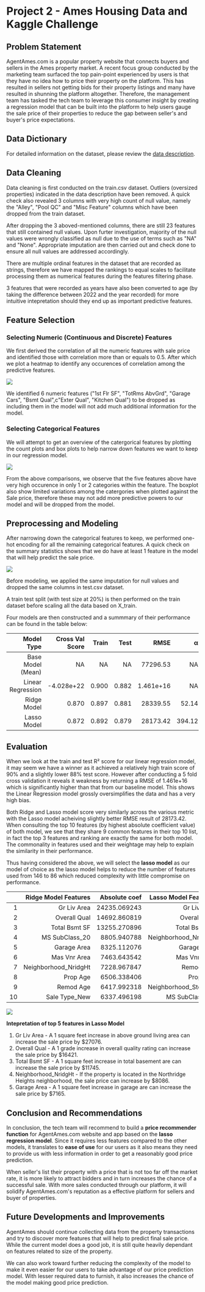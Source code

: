 # Project 2 - Ames Housing Data and Kaggle Challenge



## Problem Statement

AgentAmes.com is a popular property website that connects buyers and sellers in the Ames property market. A recent focus group conducted
by the marketing team surfaced the top pain-point experienced by users is that they have no idea how to price their property on the platform.
This has resulted in sellers not getting bids for their property listings and many have resulted in shunning the platform altogether.
Therefore, the management team has tasked the tech team to leverage this consumer insight by creating a regression model that can be
built into the platform to help users gauge the sale price of their properties to reduce the gap between seller's and buyer's price expectations.



## Data Dictionary

For detailed information on the dataset, please review the [data description](http://jse.amstat.org/v19n3/decock/DataDocumentation.txt).

## Data Cleaning

Data cleaning is first conducted on the train.csv dataset. Outliers (oversized properties) indicated in the data description have been removed. A quick check also revealed 3 columns with very high count of null value, namely the "Alley", "Pool QC" and "Misc Feature" columns which have been dropped from the train dataset.

After dropping the 3 aboved-mentioned columns, there are still 23 features that still contained null values. Upon furter investigation, majority of the null values were wrongly classified as null due to the use of terms such as "NA" and "None". Appropriate imputation are then carried out and check done to ensure all null values are addressed accordingly.

There are multiple ordinal features in the dataset that are recorded as strings, therefore we have mapped the rankings to equal scales to facilitate processing them as numerical features during the features filtering phase.

3 features that were recorded as years have also been converted to age (by taking the difference between 2022 and the year recorded) for more intuitive intepretation should they end up as important predictive features.

## Feature Selection

### Selecting Numeric (Continuous and Discrete) Features

We first derived the correlation of all the numeric features with sale price and identified those with correlation more than or equals to 0.5. After which we plot a heatmap to identify any occurences of correlation among the predictive features.


<img src="./images/p2_heatmap.png"
     />

We identified 6 numeric features ("1st Flr SF", "TotRms AbvGrd", "Garage Cars", "Bsmt Qual",c"Exter Qual", "Kitchen Qual") to be dropped as including them in the model will not add much additional information for the model.

### Selecting Categorical Features

We will attempt to get an overview of the catergorical features by plotting the count plots and box plots to help narrow down features we want to keep in our regression model.


<img src="./images/p2_boxcount.png"
     />


From the above comparisons, we observe that the five features above have very high occurence in only 1 or 2 categories within the feature. The boxplot also show limited variations among the catergories when plotted against the Sale price, therefore these may not add more predictive powers to our model and will be dropped from the model.

## Preprocessing and Modeling

After narrowing down the categorical features to keep, we performed one-hot encoding for all the remaining categorical features. A quick check on the summary statistics shows that we do have at least 1 feature in the model that will help predict the sale price.


<img src="./images/p2_OLS_summary.JPG"
     />

Before modeling, we applied the same imputation for null values and dropped the same columns in test.csv dataset.

A train test split (with test size at 20%) is then performed on the train dataset before scaling all the data based on X_train.

Four models are then constructed and a summmary of their performance can be found in the table below:

|        Model Type | Cross Val Score | Train |  Test |      RMSE |      α |
|------------------:|----------------:|------:|------:|----------:|-------:|
| Base Model (Mean) | NA              | NA    | NA    | 77296.53  | NA     |
| Linear Regression |      -4.028e+22 | 0.900 | 0.882 | 1.461e+16 |     NA |
|       Ridge Model |           0.870 | 0.897 | 0.881 |  28339.55 |  52.14 |
|       Lasso Model |           0.872 | 0.892 | 0.879 |  28173.42 | 394.12 |

## Evaluation

When we look at the train and test R² score for our linear regression model, it may seem we have a winner as it achieved a relatively high train score of 90% and a slightly lower 88% test score. However after conducting a 5 fold cross validation it reveals it weakness by returning a RMSE of 1.461e+16 which is significantly higher than that from our baseline model. This shows the Linear Regression model grossly oversimplifies the data and has a very high bias.

Both Ridge and Lasso model score very similarly across the various metric with the Lasso model acheiving slightly better RMSE result of 28173.42. When consulting the top 10 features (by highest absolute coefficient value) of both model, we see that they share 9 common features in their top 10 list, in fact the top 3 features and ranking are exactly the same for both model. The commonality in features used and their weightage may help to explain the similarity in their performance.

Thus having considered the above, we will select the **lasso model** as our model of choice as the lasso model helps to reduce the number of features used from 146 to 86 which reduced complexity with little compromise on performance.

|    | **Ridge Model Features** | **Absolute coef** | **Lasso Model Features** | **Absolute coef** |
|---:|-------------------------:|------------------:|-------------------------:|------------------:|
|  1 |              Gr Liv Area |      24235.069243 |              Gr Liv Area |      27075.970103 |
|  2 |             Overall Qual |      14692.860819 |             Overall Qual |      16421.239136 |
|  3 |            Total Bsmt SF |      13255.270896 |            Total Bsmt SF |      11744.972113 |
|  4 |           MS SubClass_20 |       8805.940788 |     Neighborhood_NridgHt |       8086.166642 |
|  5 |              Garage Area |       8325.112076 |              Garage Area |       7164.533261 |
|  6 |             Mas Vnr Area |       7463.643542 |             Mas Vnr Area |       6991.376686 |
|  7 |     Neighborhood_NridgHt |       7228.967847 |                Remod Age |       6205.456312 |
|  8 |                 Prop Age |       6506.338406 |                 Prop Age |       5784.698415 |
|  9 |                Remod Age |       6417.992318 |     Neighborhood_StoneBr |       5698.449658 |
| 10 |            Sale Type_New |       6337.496198 |           MS SubClass_20 |       5629.266237 |

<img src="./images/p2_feature_plot.png"
     />

**Intepretation of top 5 features in Lasso Model**

1. Gr Liv Area - A 1 square feet increase in above ground living area can increase the sale price by $27076.
2. Overall Qual - A 1 grade increase in overall quality rating can increase the sale price by \$16421.
3. Total Bsmt SF - A 1 square feet increase in total basement are can increase the sale price by \$11745.
4. Neighborhood_NridgHt - If the property is located in the Northridge Heights neighborhood, the sale price can increase by \$8086.
5. Garage Area - A 1 square feet increase in garage are can increase the sale price by \$7165.

## Conclusion and Recommendations

In conclusion, the tech team will recommend to build a **price recommender function** for AgentAmes.com website and app based on the **lasso regression model**. Since it requires less features compared to the other models, it translates to **ease of use** for our users as it also means they need to provide us with less information in order to get a reasonably good price prediction.

When seller's list their property with a price that is not too far off the market rate, it is more likely to attract bidders and in turn increases the chance of a successful sale. With more sales conducted through our platform, it will solidify AgentAmes.com's reputation as a effective platform for sellers and buyer of properties.

## Future Developments and Improvements

AgentAmes should continue collecting data from the property transactions and try to discover more features that will help to predict final sale price. While the current model does a good job, it is still quite heavily dependant on features related to size of the property.

We can also work toward further reducing the complexity of the model to make it even easier for our users to take advantage of our price prediction model. With lesser required data to furnish, it also increases the chance of the model making good price prediction. 
